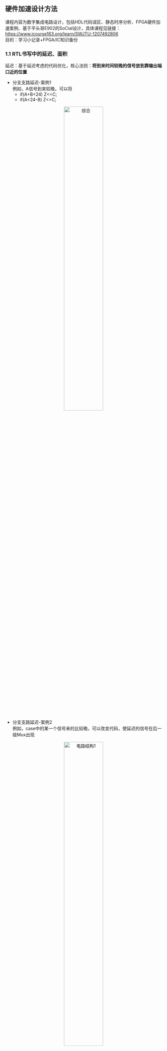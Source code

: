 ## 硬件加速设计方法
课程内容为数字集成电路设计，包括HDL代码误区、静态时序分析、FPGA硬件加速案例、基于平头哥E902的SoCial设计，具体课程见链接：https://www.icourse163.org/learn/SWJTU-1207492806    
目的：学习小记录+FPGA/IC知识备份

### **1.1 RTL书写中的延迟、面积**
延迟：基于延迟考虑的代码优化，核心法则：**将到来时间较晚的信号放到靠输出端口近的位置**

- 分支支路延迟-案例1  
例如，A信号到来较晚，可以将   
	- if(A+B<24) Z<=C;
	- if(A<24-B) Z<=C;
<div align=center>
<img src="./Img/硬件加速课程/1.1.1.png" alt="综合" width=50%>
</div>   


- 分支支路延迟-案例2  
例如，case中的某一个信号来的比较晚，可以改变代码，使延迟的信号在后一级Mux出现
<div align=center>
<img src="./Img/硬件加速课程/1.1.3.1.png" alt="电路结构1" width=50%>
</div>    
<div align=center>
<img src="./Img/硬件加速课程/1.1.3.2.png" alt="电路结构2" width=50%>
</div>    
<div align=center>
<img src="./Img/硬件加速课程/1.1.3.3.png" alt="修改后的代码" width=30%>
</div>    

- 数据通路控制信号延迟   
原来的方法是先选后加，但是输入级选择Control信号到来较晚，导致延迟较大。因此可以将数据复制，先加后选，将Control信号放到最后，用面积换时间，改善了设计性能。
<div align=center>
<img src="./Img/硬件加速课程/1.1.4.1.png" alt="修改后的代码" width=40%>
</div>  
<div align=center>
<img src="./Img/硬件加速课程/1.1.4.2.png" alt="修改后的代码" width=40%>
</div>  

面积：FPGA的设计中可以通过资源共享、剔除冗余信息的方式，减小设计面积，降低成本，减少功耗  
- 多比特   
例如，访问RAM地址，地址每次递增32位，那么地址的产生可以有两种写法
  - addr<=addr+32;
  - addr[7:5]<=addr[7:5]+1; addr[4:0]<=addr[4:0]+0;
- 操作符  
例如，一个6bit数字A为6'b10_0000，那么判断该数小于32时，用"="代替"<"，可以节省一个6-bit的比较器
  - if(A<32)
  - if(A[5]=1'b1)   

简化逻辑可以实现同时减小面积和减小延时  

功耗：$P_d=\sum afCV^2$，其中a为电路的翻转次数，f为电路工作频率，C为电容，V是电压值。其中电容C和电压V无法改变，减小功耗的主要措施包括  
- **门控时钟**
- **增加使能信号**
- **组合逻辑的毛刺消耗功耗，因此需要将产生毛刺的电路放在最后**
- **减小状态翻转次数，例如状态机编码使用低功耗编码方式，每个状态变化只需要翻转一位**



> 编码方式：  
> 二进制：连续编码，效率最高，最节省资源  
> 格雷码：每次只有一个寄存器不同，但如果状态跳转不是顺序，和二进制编码同样的问题  
> One-hot: 只有一位是1，组合逻辑少，译码简单，占用资源最多  



```verilog
parameter IDLE = 4'b0001;
parameter S1 = 4'b0010;
parameter S2 = 4'b0100;
parameter S3 = 4'b1000;

localparam IDLE_ID = 0;
localparam S1_ID = 1;
localparam S2_ID = 2;
localparam S3_ID = 3;

case(1'b1)
state[IDLE]: a<=b;
state[S1]: a<=c;
state[S2]: a<=d;
state[S3]: a<=e;
```

热点：通常是指一个面积内占用大量布线资源。例如，设计中使用了很大的Mux，在布线阶段产生了很大的延迟，因此可以分解为多级较小的Mux
<div align=center>
<img src="./Img/硬件加速课程/1.1.2.png" alt="布线" width=60%>
</div>    


### **1.2 面积换速度——流水线概述**

----




### **2.1 跨时钟域CDC**
亚稳态：由于**异步时钟导致触发器违反保持和建立时间**，使触发器锁存到一个无效电平的状态（可能是1，可能是0，更有可能是无效电平X），称作亚稳态现象。

注意：不定态X和逻辑上的X不是同一个概念。
- 逻辑X：当前寄存器未知，但是物理上一定是有效的，不是1就是0
- 不定态X：触发器输入端信号电平**没有到达物理器件的有效电平的噪声容限**内，导致由接成反馈回路的两个反相器构成的触发器稳定在第三稳定点，后续电路可以理解为正确度电平，也可能是错误的电平。

<div align=center>
<img src="./Img/硬件加速课程/2.1.1.png" alt="亚稳态" width=60%>
</div>    

从数字集成电路角度分析，PMOS和NMOS通过不同导通关断产生的高低电平区别0和1状态，稳定状态下，PMOS和NMOS不可能同时导通，亚稳态打破了这个规则。以图7-8的反相器为例
- 当D端输入为1，NMOS导通，PMOS关闭，Q输出为0
- 当D端输入为0，NMOS关闭，PMOS导通，Q输出为1
- 当D端没有达到有效电平的噪声容限时，可能会使PMOS和NMOS同时导通，这是一个没有定义状态，可能会导致继续往下传播，导致后续电路完全失效。

<div align=center>
<img src="./Img/硬件加速课程/2.1.2.png" alt="双触发器同步器" width=60%>
</div>    

注意：完全解决亚稳态现象的方法不存在。
- 触发器可能正好采集到输入信号变化的中点，从此点回复稳定电平所需时间理论上为无穷大，第二级同样将采样到第一级的亚稳态电平，仍然是亚稳态。
- 实际电路中极小的噪声都会使触发器脱离亚稳态。
- 系统工作频率过高，两级同步器不足以解决问题，可能需要增加同步触发器级数，延长等待时间等等。

### **2.2 FIFO知识点总结**

### **[单bit信号跨时钟域CDC传输]**
[参考](https://zhuanlan.zhihu.com/p/344070186)

- 慢到快
  - 双锁存器法（电平同步）
  - 边沿检测电路（打两拍后边沿检测）
- 快到慢
  - 脉冲同步器（脉冲展宽）快时钟信号的脉冲周期延长，等到慢时钟周期采样后再“解绳”，还原为原来的脉冲周期宽度
- 结绳法：适合任何时钟域的过渡
	- 将Din作为时钟，输入置1，相当于展宽脉冲，需要``4个DFF``  
	- 将Din作为复位，需要``2个DFF``，注意是Set/Reset
	- 利用握手协议，需要``8个DFF``
	- 快时钟域的信号变化频率不能超过3倍慢时钟域（下一个脉冲需要晚3个周期）
	- 适合脉冲间隔较大的控制信号
- 结绳法缺点
  - 同步一个脉冲的过程中，输入端又接收到一个输入进来的脉冲，那么此时刚刚输入进来的脉冲将会同步失败
  - 解决方法：[结绳法同步失败怎么办](https://blog.csdn.net/weixin_42905573/article/details/106991051)

- 为什么不能直接从慢时钟采快时钟的信号？
  - 慢到快：亚稳态问题
  - 快到慢：采样速率问题，采样频率高于信号最高频率的2倍


<div align=center>
<img src="./Img/硬件加速课程/2.2.4.1.png" alt="结绳法1" width=60%>
</div>    
<div align=center>
<img src="./Img/硬件加速课程/2.2.4.2.png" alt="结绳法2" width=40%>
</div>    

<div align=center>
<img src="./Img/硬件加速课程/2.2.3.png" alt="握手电路" width=100%>
</div>    



### **[多bit信号跨时钟域传输]**

- 控制信号（使数据稳定下来再让另一个时钟采样）
  - 能合并，例如load，en两个信号clk_a下同步（有小的skew），导致传到clk_b下差一个周期，解决方法：合并信号成一个信号，再去另一个时钟域下采样
  - 不能合并，例如译码信号。解决方法：添加另一个控制信号，保证稳定时采样
- 数据信号
  - 异步FIFO
  - RAM

<div align=center>
<img src="./Img/硬件加速课程/2.2.5.png" alt="FIFO电路图" width=75%>
</div>    




### **[FIFO计算]**
- 空满状态判断
  - **同步状态**使用二进制码
	- 深度为$2^n$的FIFO，读写指针位宽为$(n+1)$位。最高位是折回标志位
	- 当读写指针越过最后一个地址时，MSB翻转。
	- 判断条件：其他位相同，MSB不同，为满；MSB相同，为空。
  - **异步状态**下使用格雷码，格雷码具有低$(n-1)$位中间对称的性质，因此``格雷码判断满的条件不同``
	- 条件1：wr_ptr和rd_ptr同步的**MSB**不相等
	- 条件2：wr_ptr和rd_ptr的**次高位**不相等（转成二进制）
	- 条件3：wr_ptr和rd_ptr的其他位完全相等（如图中的位置6和位置14，位置5和位置13）


<div align=center>
<img src="./Img/硬件加速课程/2.2.6.png" alt="异步FIFO判断空满" width=50%>
</div> 

- 容量
  - 数据轻载、重载（最坏情况，背靠背写入）
  - 写入的数据-读出数据
  - 设B个时钟内有A个数据写入FIFO，Y个时钟内有X个数据读出FIFO
  - $depth= burst\_len - \frac{burst\_len}{wclk}\times{rclk\times\frac{X}{Y}}$
  - $\frac{burst\_len}{wclk}$表示burst持续时间，${rclk\times\frac{X}{Y}}$表示读的实际速度

- 其他
  - 若非2次幂深度，格雷码已经不再适用
	- 深度为偶数，采用最接近$2^n$的格雷码进行修改。例如深度为6(111->000)的情况下，因此可以将5的指针设为100
	- 深度为奇数，自行设计查找表等逻辑电路
	- 设置为2次幂，浪费空间，简化控制电路
  - 格雷码亚稳态**失效后果**及注意事项
	- 只是保证读写地址在出错的情况下仍然保证FIFO正确性，地址出错总是存在的。
	- 例如，写地址加1，读地址没有进行同步时，地址最多没有跳变，而不会产生空读
	- 地址总线的bus skew不能超过1个周期，否则格雷码会出现多位数据跳变

  - 空满标志判断存在漏洞
	- 同步后的读地址，小于当前读地址
	- 写地址同理，均更保守策略
  - FIFO—STA
	- 低频情况：设置wclk和rclk之间的false path
	- 高频情况：28nm以下，需要检查两级触发器下的延迟
	- P&R时，需要将两级同步器放到一起

### **[FIFO设计中的亚稳态问题]**   
FIFO有效解决两个时钟源间数据同步的关系，但是亚稳态问题被隐藏在FIFO空信号的产生逻辑上了。   
- 通过比较FIFO的读/写指针是否相等判断非空，因此需要做时钟同步
- 指针是多位信号，因此用``格雷码代替二进制码``，减小毛刺出现概率



二进制转格雷码：最高位保存，剩下的右移异或   

```verilog
assign a = {a[LEN-1], a[LEN-1:1] ^ a[LEN-2:0]};
```

格雷码转二进制码：最高位保存，**迭代** 二进制当前位 = 高位^格雷码当前位
```verilog
always @ (Gry)begin
	Bin[length-1]=Gry[length-1];
	for(int i=length-2;i>=0;i=i-1)
	Bin[i]=Bin[i+1]^Gry[i];
end 
```
### **[大FIFO的深度选择]**   
- 异步FIFO的存储深度只能是2^n的原因：由于格雷码是每2^n个一循环，保证首尾的数据仅有一位发生变化
- 问题：深度很大时，额外空间非常巨大，例如需要深度为300的FIFO，只能使用512，有200个额外空间
- 解决办法一：使用两个FIFO，深度为300的同步FIFO，跟随一个小的异步FIFO，用于与其他时钟域同步
- 解决办法二：对任何数值建立偶数格雷码计数器。通过增加计数偏移量来实现，不是从0到$2^n$，从$(2^n)/2-fifo{\_}depth/2$到$(2^n)/2+fifo{\_}depth/2-1$，代入例子，表示为106(0_1010_1111)到405(1_0101_1111)

格雷码加法器
```verilog
integer i;

always @(posedge clk or negedge rstn) begin
    if(!rstn) begin
        Gray_reg <= 0;
    end
    else begin
        Gray_reg <= Gray_next_reg;
    end
end

always @(*) begin
    Bin_reg[length-1] = Gray_reg[length-1];    // 格雷码转二进制码
    for(i=length-2;i>=0;i=i-1)
        Bin_reg[i] = Bin_reg[i+1]^Gray_reg[i];
    Bin_next_reg = Bin_reg + inc;              // 二进制码加1
    Gray_next_reg = (Bin_next_reg>>1)^Bin_next_reg;   // 二进制码转回格雷
end
     
assign Gray = Gray_reg;
```
	


### **2.3 复位**

- 同步复位
  - 有利于仿真
  - 使系统成为100%时序电路，有利于时序分析，fmax较高
  - 可以滤除复位信号中高于时钟频率的毛刺
  - 复位信号时长需要大于时钟周期，需要考虑组合逻辑延迟，时钟偏移
  - DFF只有异步复位端口，因此需要浪费更多的资源   

同步复位信号周期计算
<div align=center>
<img src="./Img/硬件加速课程/2.3.1.png" alt="三段式和两段式状态机区别" width=50%>
</div>    

- 异步复位
  - 大多数目标器件的DFF都有异步复位端口
  - 信号识别简单，可以利用FPGA全局复位端口GSR
  - 复位释放时在时钟有效沿时，容易出现亚稳态 

异步复位同步释放电路设计
```verilog
assign rst_o = rst_n_d2; 
always@(posedge clk or negedge rst_n)
begin
  if(~rst_n) begin
	rst_n_d1 <= 1'b0;
	rst_n_d2 <= 1'b0;
  end
  else begin
	rst_n_d1 <= 1'b1;
	rst_n_d2 <= rst_n_d1;
  end
end
```
<div align=center>
<img src="./Img/硬件加速课程/2.3.2.png" alt="异步复位同步释放电路" width=35%>
</div>    

复位信号的扇出往往仅次于时钟信号，因此可能利用**多块**异步复位同步释放电路，然而这种方式可能由于前级寄存器在时钟边沿释放，导致存在一个周期的偏差，导致时序错乱。
<div align=center>
<img src="./Img/硬件加速课程/2.3.3.png" alt="异步复位同步释放电路" width=40%>
</div>    

正确的复位电路复制方式【复位分发技术】
<div align=center>
<img src="./Img/硬件加速课程/2.3.4.png" alt="异步复位同步释放电路" width=60%>
</div>    

### **2.4 状态机相关**
- 三段式：时序逻辑保存状态，组合逻辑控制状态转移，时序逻辑用``next_state``输出。优点：时序易分组，不用考虑状态转移条件对于输出的影响。
- 两段式：时序逻辑保存状态，组合逻辑控制状态转移，组合逻辑用``current_state``输出。缺点：由于输出是组合逻辑控制，因此会导致毛刺，所以最好将输出打一拍（但又会导致时序问题）
- 一段式：不推荐，逻辑混乱，难以维护。必须要考虑现态在何种条件下转移进入哪些次态，在每个现态的case下描述次态的输出。  

<div align=center>
<img src="./Img/硬件加速课程/2.2.2.png" alt="三段式和两段式状态机区别" width=50%>
</div>    

注意1：两段式用状态寄存器分割了两部分组合逻辑（状态转移和输出），输出是由``current_state``决定，时序路径较短；三段式的输出逻辑是从``next_state``开始，因此状态转移和输出逻辑中的时序逻辑可以看为一体，该路径的时序就会比较紧张。   
注意2：如果允许在输出级打一拍，选择两段式性能更好。

**2.4 Integrated Clock Gating(ICG)**

ICG指集成门控时钟模块，功能主要有三个
- 用于关断时钟，降低功耗
- 用于动态切换时钟时防止产生毛刺
- 用于时钟分频

if不写else，开启低功耗综合测量，会综合出来如下电路
<div align=center>
<img src="./Img/硬件加速课程/2.4.1.png" alt="ICG" width=50%>
</div>    

综合脚本中，通常会设定一个阈值，比如10，那么上图中如果Q/D有大于等于10bit宽的话，综合工具就会做这种自动插ICG的转换。如果不到10bit宽，就不做插ICG的转换。毕竟对1bit宽的寄存器也插ICG，会导致chip面积过大（CG单元比MUX大），如果是10bit宽就很划算。因为不做ICG转换，需要10个MUX，但是用ICG来替换只需要1个CG单元，在功能等效的情况下，不仅节省了power，也节省了面积。


### **3.1 逻辑综合**
逻辑综合将HDL的RTL级电路转换到门级的过程，DC是做电路综合的核心工具，将HDL描述的电路转换为基于工艺库的门级网表
**目的**
- 决定电路门级结构，寻求时序和面积的平衡，寻求功耗和时序的平衡，增强电路可测性
**过程**
- 转译（HDL转换为DC内部数据库）
- 优化（根据施加的约束，进行优化）
- 映射（映射到工艺库，生成对应的电路网表）

**逻辑综合处理对象**
- 设计对象：待综合的对象
- Port：最外部的输入输出端口
- CLK：时钟
- Cell：根据原电路，例化出的各个模块
- References：原电路设计
- Pin：内部引脚
- Net：内部电路连线

**逻辑综合的实施流程**
- 预综合过程
  - DC启动
    - dc_shell
    - dc_shell-t
    - GUI方式
  - 设置库文件
  - 创建启动脚本文件
  - 读入设计文件
  - DC设计对象
  - 模块划分
- 施加设计约束
- 设计综合
- 后综合过程

<div align=center>
<img src="./Img/硬件加速课程/3.1.1.png" alt="逻辑综合" width=50%>
</div>    

command.log和view_command.log，分别记录用户在使用DC时执行的命令以及设置的参数
类似于Vivado中的vivado_journal.log


<div align=center>
<img src="./Img/硬件加速课程/3.1.2.png" alt="DC读取文件" width=50%>
</div>    

**两种文件读入方式**
- read
- analyze&elaborate
  - analyze生成.syn文件，elaborate
  - 允许设计者进行语法检查和HDL代码转换
  - 只能读入verilog和vhdl

**读入文件后，链接**
- link后出现unresolved
  - 需要重新读取
  - 在synopsys_dc.setup中添加link_library


DC在运行过程中需要用到的几种库文件
- 目标库（target_library）
  - 综合后电路网表最终映射到的库
  - HDL->GTECH->目标库
  - db格式，晶圆厂提供
  - 包含行为、引脚、面积、时序信息甚至功耗方面参数
- 链接库（link_library）
  - 设置模块或者单元电路的引用
  - 链接库对应IP，目标库对应标准单元
  - 必须包含*
```tcl
set target_library "my_tech.db"
set link_library "*my_tech.db"
lappend search_path {bob}

analyze source/*.v
elaborate TOP
```

- 符号库（symbol_library）
  - 定义单元电路显示的schematic库
  - 使用design_analyzer和design_vision查看分析电路时使用
- 算术运算库（synthetic_library）
  - DC将加法或者乘法综合为性能比较差的运算
  - 使用扩展的DesignWare库，更高性能的模块（超前进位等）



标准单元工艺库信息
- 组合单元模型

<div align=center>
<img src="./Img/硬件加速课程/3.1.5.png" alt="组合单元模型1" width=50%>
</div>   
<div align=center>
<img src="./Img/硬件加速课程/3.1.6.png" alt="组合单元模型2" width=50%>
</div>

- 时序单元模型
<div align=center>
<img src="./Img/硬件加速课程/3.1.3.png" alt="时序单元模型1" width=30%>
</div>   
<div align=center>
<img src="./Img/硬件加速课程/3.1.4.png" alt="时序单元模型2" width=30%>
</div>   





### **3.2 综合中的时序约束**

时序路径可以分为
- 输入到寄存器的路径
- 寄存器到寄存器之间的路径
- 寄存器到输出的路径
- 输入直接到输出的路径

综合时各种优化都是以时钟为基准计算路径延迟的，因此需要综合时指定时钟周期，作为路径延迟的基准

定义时钟约束
- create_clock -period 10 [get_ports clk]
- set_dont_touch_network [get_clocks clk]
  - 不对时钟网络进行优化
  - 因为时钟树综合有特点方法，需要考虑PR的物理信息
  - 在PR阶段得到准确的时钟网络

对于触发器和触发器之间的路径X，留给的时钟裕量也就是一个时钟周期。
<div align=center>
<img src="./Img/硬件加速课程/3.2.1.png" alt="D2D" width=50%>
</div>   

定义输入延迟
- set_input_delay -max 4 -clock clk [get_ports A]

输入延时是指被综合模块外的寄存器触发的信号，在到达被综合模块前经过的延时

<div align=center>
<img src="./Img/硬件加速课程/3.2.2.png" alt="D2D" width=50%>
</div>   

定义输出延迟
输入延时是指被综合模块的信号，在到达输出外围逻辑寄存器的延时

<div align=center>
<img src="./Img/硬件加速课程/3.2.3.png" alt="I2D" width=50%>
</div>   

DRC约束

- set_transition_time
  - 约束信号、端口、net不能超过这个值
- set_max_fanout
  - 表示单元输入引脚相对负载的数目，不表示真正的电容负载
- set_max_capacitance



**TCL脚本约束文件**
<div align=center>
<img src="./Img/硬件加速课程/3.2.4.png" alt="TCL脚本" width=50%>
</div>   
<div align=center>
<img src="./Img/硬件加速课程/3.2.5.png" alt="TCL脚本" width=50%>
</div>  
<div align=center>
<img src="./Img/硬件加速课程/3.2.6.png" alt="TCL脚本" width=50%>
</div>  
<div align=center>
<img src="./Img/硬件加速课程/3.2.7.png" alt="TCL脚本" width=50%>
</div>  


<div align=center>
<img src="./Img/硬件加速课程/3.2.8.png" alt="TCL脚本" width=50%>
</div>  
<div align=center>
<img src="./Img/硬件加速课程/3.2.9.png" alt="TCL脚本" width=50%>
</div>  
<div align=center>
<img src="./Img/硬件加速课程/3.2.10.png" alt="TCL脚本" width=50%>
</div>  

### **3.3 Synopsys TCL语言**
- get_ports C*




### **3.4 常问问题**
**异步电路可以进行STA吗？**    
答：异步时序电路不像同步时序电路一样依靠时钟信号，它依赖外部输入脉冲信号，输入信号的变化导致电路状态因此发生变化。

异步电路的优点
1. 无时钟信号，因此不受限与时钟频率，理论上它的延时等同于逻辑门的传播延时
2. 低功耗设计，因为在不执行实际计算时没有晶体管转换，因此极大降低动态功耗
3. 更能容忍工艺变化和外部电压波动。 在实现高性能的同时可以合理的处理可变输入和输出速率，以及不匹配的流水线级延迟。 摆脱了分配高扇出、时序敏感时钟信号的困难 

异步电路的缺点     
1. 需要额外的面积来实现握手逻辑，因此一些情况下造成面积增大。电路元件数量可能达到同步电路的两倍。
2. 易受到毛刺的影响。
3. 难以进行静态时序分析，很难进行时序约束
4. 依赖于信号之间的相互时延，信号时延随着每次布局布线的不同而不同


**setup和hold violation**
1. Setup time和hold time violation均在综合时需要考虑
2. Setup time可以通过降低时钟频率解决
3. Hold time和时钟频率无关

**Verilog语言的层次从低到高依次对应**      
门级、寄存器传输级、功能级、行为级、系统级

**关于Cache的说法**
1. 设置Cache的目的，是解决CPU和主存之间的速度匹配问题
2. 设置Cache的理论基础，是程序访问的局部性原理（时间局部性和空间局部性）
3. Cache地址空间和主存的地址空间是映射关系，映射方式有多种
4. Cache的功能均由硬件实现，对程序员是透明的
5. 【错误】Cache与主存统一编址，Cache的地址空间属于主存的一部分

### **4.1 静态时序分析**  
时序分析是指检查设计路径是否满足时序要求，保证实现流程完成时序收敛。不检查功能对错与否。

检查触发器是否能够安全采样数据，最经典工具是Synopsys的Prime Time
- 比门级电路仿真快
- 只检查触发器时序，不需要检查电路功能
- 不需要产生测试向量
- 不要求检查所有功能点，因此没有覆盖率要求
- 只能检查同步电路

**问题：如果动态仿真把所有的功能点都覆盖到，不需要来做静态时序分析（正确）**   

- 建立时间：时钟上升沿前数据保持稳定的时间
- 保持时间：时钟上升沿后数据仍然保持稳定的时间
- 裕量：为满足建立时间、保持时间的要求，富余出来的时间段长度


<div align=center>
<img src="./Img/硬件加速课程/4.1.1.png" alt="裕量" width=50%>
</div>   

**注意：Tsu和Thd二者不能同时为负。至于建立时间是否为固定值，众说纷纭，比较中肯的观点是，考虑建立时间需求和建立时间裕量的概念，前者是根据时序计算，得到的Tsu，后者是Tsu减去数据实际到达的时间（数据早到了多久）**

**注意：时序路径不只是从一个寄存器到另一个寄存器，对于有反馈的寄存器，直接考虑反馈回路**
<div align=center>
<img src="./Img/硬件加速课程/4.1.2.png" alt="时序路径" width=50%>
</div>   


**时序分析的起点和终点**
- 时序路径的起点是时序元件的时钟引脚或设计的输入端口
- 时钟边沿在起始点触发数据。输入端口也能被视作起点，是因为输入端口是由外部源触发的
- 时钟边沿在终点捕获数据。输出端口也能被视作终点，是因为输出端口是在外部捕获的。

<div align=center>
<img src="./Img/硬件加速课程/4.1.3.png" alt="时序路径" width=70%>
</div>

1. 从输入端口开始，到达时序元件的数据输入
2. 从时序元件的时钟引脚开始，到时序元件的数据输入
3. 从时序元件的时钟引脚开始，到输出端口结束
4. 从输入端口开始，到输出端口结束


### **5.1 FPGA硬件加速案例**
Softmax函数的软硬件实现


### **6.1 平头哥SoC设计体系概述**
IP集成的设计方法学，将软硬件集成在单颗IC内，其特征为
- 采用亚微米级别实现复杂功能的VLSI
- 使用嵌入式处理器或者DSP
- 采用第三方IP核
- 具备外部对芯片编程的功能

麒麟990SoC是世界上第一颗晶体管规模超过百亿的芯片，采用7nm制程，包括CPU，GPU以及神经网络处理器NPU
<div align=center>
<img src="./Img/硬件加速课程/6.1.1.png" alt="" width=70%>
</div>    

为了加快开发进度，提升硬件集成度，SoC包括处理器IP，硬件专用IP以及互联总线，而且一般移植了操作系统，具备软硬件协同计算能力，充分发挥软件和硬件加速IP。  

ISA对比
- 传统的ISA：增量型的指令集架构，保持向后的二进制兼容，使指令集架构复杂度随时间增长。指令繁多，分支不兼容，x86封闭，ARM授权昂贵，不可控。   
- RISC-V：将指令集划分为标准子集，保持基础扩展永远不变，为编译器和操作系统开发人员提供稳定目标。基本指令集只有40多条，开源免费，可控，起步阶段，目前面向MCU。  


### **6.2 玄铁体系架构**





### **7.1 低功耗设计方法总结**

寄存器传输级（RTL）
- 状态机编码和解码-格雷码是最适合低功耗设计的，反转比特比较少，同时格雷码编码的状态机也消除了依赖于状态的组合等式中存在毛刺的风险。同时如果存在多个状态，但是只有某些状态经常用到，则可以将**有限状态机分解**以达到低功耗效果。基本设想是将有限状态机的状态转换图分解为两个，他们共同作用以达到和原来状态机相同的效果。这样做之所以可以将降低功耗，是因为如果两个子FSM之间没有状态发生，那么只有一个子FSM需要供给时钟。
- 二进制数表示法-在大多数应用中，用补码来表示二进制数往往比有符号数更常使用，但是在某些特殊应用，在切换过程中有符号数更有优势。比如用**积分器求和**的时候，补码表示法在0到1切换的时候所有位都会发生变化（有较高的开关功耗），与之相比有符号数只有两个位发生了变化。
- 门控时钟-注意编码风格，以便可以**自动推出门控时钟**。门控时钟和数据通路重组等都应在编写RTL时以考虑以便进一步降低功耗的目的。
- 独热码多路器-如果对case条件编码时采用独热编码方式，而不是二进制编码方式，输出就会更快更稳定，而且在初期就能将未选中总线掩盖掉，因此实现了低功耗效果。
- 除掉多余的转化-在没有**设置默认状态**的情况下，总线数据常常会发生没有意义的转换。如果转换后的数据未被真正采样，那么它就是多余的，将这样的转换去掉可以降低功耗。
- 资源共享-使用**重复逻辑会增加面积**，而且增大功耗。

剩下的了解即可
- 使用行波计数器来降低功耗
- 总线反转
- 高活跃度网络
- 启动和禁用逻辑云



### **7.2 SOC片上互联总线学习（APB、AHB、ACE、CHI）**





### **7.3 Cordic算法**










### **8.1 CMOS的延迟和功耗**
- 延迟：输入电压位于中点，输出电压达到相同电压所需要的时间
- 扇出多，增加负载电容，增加延迟
- 驱动一个具有大扇出的电路时，使用多级，每级的扇出为$\alpha$（通常取4），延迟的增长由线性增长变为对数增长$log_{a}F$，从而降低了延迟
- 逻辑功效：某逻辑门的输入电容能够提供相同输出驱动的反相器的输入电容的比值称为该逻辑门的逻辑功效



